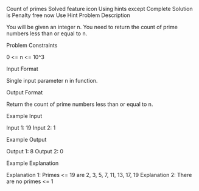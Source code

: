 Count of primes
Solved
feature icon
Using hints except Complete Solution is Penalty free now
Use Hint
Problem Description

You will be given an integer n. You need to return the count of prime numbers less than or equal to n.


Problem Constraints

0 <= n <= 10^3


Input Format

Single input parameter n in function.


Output Format

Return the count of prime numbers less than or equal to n.


Example Input

Input 1:
19
Input 2:
1


Example Output

Output 1:
8
Output 2:
0


Example Explanation

Explanation 1:
Primes <= 19 are 2, 3, 5, 7, 11, 13, 17, 19
Explanation 2:
There are no primes <= 1